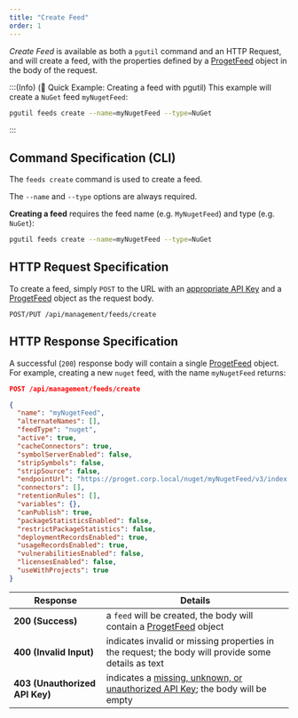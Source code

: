 ```yaml
---
title: "Create Feed"
order: 1
---
```


*Create Feed* is available as both a `pgutil` command and an HTTP Request, and will create a feed, with the properties defined by a [ProgetFeed](/docs/proget/api/feeds#feed-object) object in the body of the request.

:::(Info) (🚀 Quick Example: Creating a feed with pgutil)
This example will create a `NuGet` feed `myNugetFeed`:

```bash
pgutil feeds create --name=myNugetFeed --type=NuGet
```
:::

## Command Specification (CLI)
The `feeds create` command is used to create a feed.

The `--name` and `--type` options are always required. 

**Creating a feed** requires the feed name (e.g. `MyNugetFeed`) and type (e.g. `NuGet`):

```bash
pgutil feeds create --name=myNugetFeed --type=NuGet
```

## HTTP Request Specification
To create a feed, simply `POST` to the URL with an [appropriate API Key](/docs/proget/api/feeds#authentication) and a [ProgetFeed](/docs/proget/api/feeds#feed-object) object as the request body.

```plaintext
POST/PUT /api/management/feeds/create
```

## HTTP Response Specification
A successful (`200`) response body will contain a single [ProgetFeed](/docs/proget/api/feeds#feed-object) object. For example, creating a new `nuget` feed, with the name `myNugetFeed` returns:

```json
POST /api/management/feeds/create

{
  "name": "myNugetFeed",
  "alternateNames": [],
  "feedType": "nuget",
  "active": true,
  "cacheConnectors": true,
  "symbolServerEnabled": false,
  "stripSymbols": false,
  "stripSource": false,
  "endpointUrl": "https://proget.corp.local/nuget/myNugetFeed/v3/index.json",
  "connectors": [],
  "retentionRules": [],
  "variables": {},
  "canPublish": true,
  "packageStatisticsEnabled": false,
  "restrictPackageStatistics": false,
  "deploymentRecordsEnabled": true,
  "usageRecordsEnabled": true,
  "vulnerabilitiesEnabled": false,
  "licensesEnabled": false,
  "useWithProjects": true
}
```

| Response | Details |
|---|---|
| **200 (Success)** | a `feed` will be created, the body will contain a [ProgetFeed](/docs/proget/api/feeds#feed-object) object |
| **400 (Invalid Input)** | indicates invalid or missing properties in the request; the body will provide some details as text |
| **403 (Unauthorized API Key)** | indicates a [missing, unknown, or unauthorized API Key](/docs/proget/api/feeds#authentication); the body will be empty |